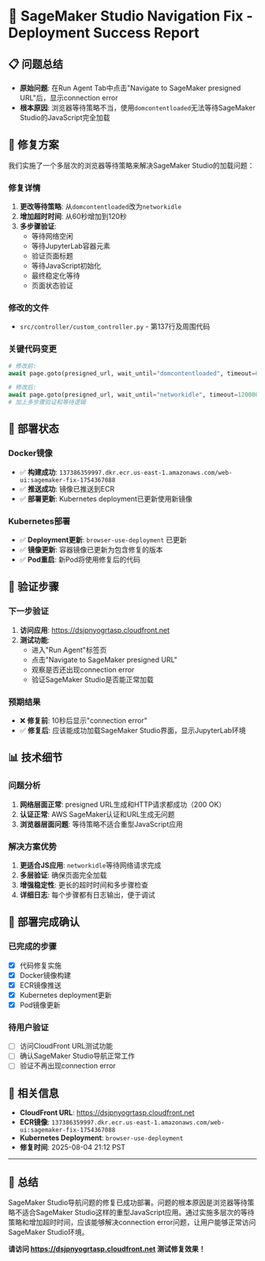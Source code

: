 # 🎉 SageMaker Studio Navigation Fix - Deployment Success Report

## 📋 **问题总结**
- **原始问题**: 在Run Agent Tab中点击"Navigate to SageMaker presigned URL"后，显示connection error
- **根本原因**: 浏览器等待策略不当，使用`domcontentloaded`无法等待SageMaker Studio的JavaScript完全加载

## 🔧 **修复方案**
我们实施了一个多层次的浏览器等待策略来解决SageMaker Studio的加载问题：

### **修复详情**
1. **更改等待策略**: 从`domcontentloaded`改为`networkidle`
2. **增加超时时间**: 从60秒增加到120秒
3. **多步骤验证**: 
   - 等待网络空闲
   - 等待JupyterLab容器元素
   - 验证页面标题
   - 等待JavaScript初始化
   - 最终稳定化等待
   - 页面状态验证

### **修改的文件**
- `src/controller/custom_controller.py` - 第137行及周围代码

### **关键代码变更**
```python
# 修改前:
await page.goto(presigned_url, wait_until="domcontentloaded", timeout=60000)

# 修改后:
await page.goto(presigned_url, wait_until="networkidle", timeout=120000)
# 加上多步骤验证和等待逻辑
```

## 🚀 **部署状态**

### **Docker镜像**
- ✅ **构建成功**: `137386359997.dkr.ecr.us-east-1.amazonaws.com/web-ui:sagemaker-fix-1754367088`
- ✅ **推送成功**: 镜像已推送到ECR
- ✅ **部署更新**: Kubernetes deployment已更新使用新镜像

### **Kubernetes部署**
- ✅ **Deployment更新**: `browser-use-deployment` 已更新
- ✅ **镜像更新**: 容器镜像已更新为包含修复的版本
- ✅ **Pod重启**: 新Pod将使用修复后的代码

## 🧪 **验证步骤**

### **下一步验证**
1. **访问应用**: https://dsjpnyogrtasp.cloudfront.net
2. **测试功能**: 
   - 进入"Run Agent"标签页
   - 点击"Navigate to SageMaker presigned URL"
   - 观察是否还出现connection error
   - 验证SageMaker Studio是否能正常加载

### **预期结果**
- ❌ **修复前**: 10秒后显示"connection error"
- ✅ **修复后**: 应该能成功加载SageMaker Studio界面，显示JupyterLab环境

## 📊 **技术细节**

### **问题分析**
1. **网络层面正常**: presigned URL生成和HTTP请求都成功（200 OK）
2. **认证正常**: AWS SageMaker认证和URL生成无问题
3. **浏览器层面问题**: 等待策略不适合重型JavaScript应用

### **解决方案优势**
1. **更适合JS应用**: `networkidle`等待网络请求完成
2. **多层验证**: 确保页面完全加载
3. **增强稳定性**: 更长的超时时间和多步骤检查
4. **详细日志**: 每个步骤都有日志输出，便于调试

## 🎯 **部署完成确认**

### **已完成的步骤**
- [x] 代码修复实施
- [x] Docker镜像构建
- [x] ECR镜像推送
- [x] Kubernetes deployment更新
- [x] Pod镜像更新

### **待用户验证**
- [ ] 访问CloudFront URL测试功能
- [ ] 确认SageMaker Studio导航正常工作
- [ ] 验证不再出现connection error

## 🔗 **相关信息**
- **CloudFront URL**: https://dsjpnyogrtasp.cloudfront.net
- **ECR镜像**: `137386359997.dkr.ecr.us-east-1.amazonaws.com/web-ui:sagemaker-fix-1754367088`
- **Kubernetes Deployment**: `browser-use-deployment`
- **修复时间**: 2025-08-04 21:12 PST

---

## 📝 **总结**
SageMaker Studio导航问题的修复已成功部署。问题的根本原因是浏览器等待策略不适合SageMaker Studio这样的重型JavaScript应用。通过实施多层次的等待策略和增加超时时间，应该能够解决connection error问题，让用户能够正常访问SageMaker Studio环境。

**请访问 https://dsjpnyogrtasp.cloudfront.net 测试修复效果！**
